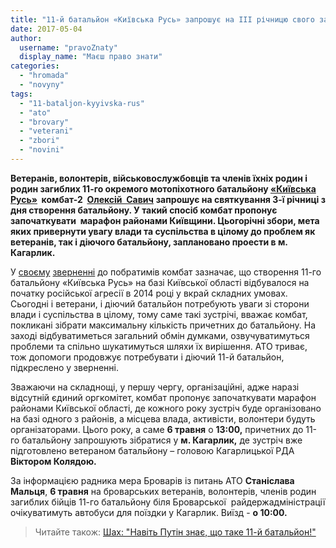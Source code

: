 ```yaml
---
title: "11-й батальйон «Київська Русь» запрошує на ІІІ річницю свого заснування"
date: 2017-05-04
author: 
  username: "pravoZnaty"
  display_name: "Маєш право знати"
categories: 
  - "hromada"
  - "novyny"
tags: 
  - "11-bataljon-kyyivska-rus"
  - "ato"
  - "brovary"
  - "veterani"
  - "zbori"
  - "novini"
---
```


**Ветеранів, волонтерів, військовослужбовців та членів їхніх родин і родин загиблих 11-го окремого мотопіхотного батальйону [«Київська Русь»](http://uk.wikipedia.org/wiki/11-%D0%B9_%D0%BE%D0%BA%D1%80%D0%B5%D0%BC%D0%B8%D0%B9_%D0%BC%D0%BE%D1%82%D0%BE%D0%BF%D1%96%D1%85%D0%BE%D1%82%D0%BD%D0%B8%D0%B9_%D0%B1%D0%B0%D1%82%D0%B0%D0%BB%D1%8C%D0%B9%D0%BE%D0%BD_\(%D0%A3%D0%BA%D1%80%D0%B0%D1%97%D0%BD%D0%B0\))  комбат-2  [Олексій  Савич](http://uk.wikipedia.org/wiki/%D0%A1%D0%B0%D0%B2%D0%B8%D1%87_%D0%9E%D0%BB%D0%B5%D0%BA%D1%81%D1%96%D0%B9_%D0%9E%D0%BB%D0%B5%D0%BA%D1%81%D1%96%D0%B9%D0%BE%D0%B2%D0%B8%D1%87)** **запрошує на святкування 3-ї річниці з дня створення батальйону. У такий спосіб комбат пропонує започаткувати  марафон районами Київщини. Цьогорічні збори, мета яких привернути увагу влади та суспільства в цілому до проблем як ветеранів, так і діючого батальйону, заплановано проести в м. Кагарлик.**

У [своєму](http://1drv.ms/i/s!AvmWrUUCIfRMgRqMtaMHxcQ1stt5) [зверненні](http://1drv.ms/i/s!AvmWrUUCIfRMgRuvurr7wgGKgsII) до побратимів комбат зазначає, що створення 11-го батальйону «Київська Русь» на базі Київської області відбувалося на початку російської агресії в 2014 році у вкрай складних умовах. Сьогодні і ветерани, і діючий батальйон потребують уваги зі сторони влади і суспільства в цілому, тому саме такі зустрічі, вважає комбат, покликані зібрати максимальну кількість причетних до батальйону. На заході відбуватиметься загальний обмін думками, озвучуватимуться проблеми та спільно шукатимуться шляхи їх вирішення. АТО триває, тож допомоги продовжує потребувати і діючий 11-й батальйон, підкреслено у зверненні.

Зважаючи на складнощі, у першу чергу, організаційні, адже наразі відсутній єдиний оргкомітет, комбат пропонує започаткувати марафон районами Київської області, де кожного року зустріч буде організовано на базі одного з районів, а місцева влада, активісти, волонтери будуть організаторами. Цього року, а саме **6 травня** о **13:00,** причетних до 11-го батальйону запрошують зібратися у **м. Кагарлик,** де зустріч вже підготовлено ветераном батальйону – головою Кагарлицької РДА **Віктором Колядою.**

За інформацією радника мера Броварів із питань АТО **Станіслава Мальця**, **6 травня** на броварських ветеранів, волонтерів, членів родин загиблих бійців 11-го батальйону біля Броварської  райдержадміністрації очікуватимуть автобуси для поїздки у Кагарлик. Виїзд - **о 10:00.**

> Читайте також: [Шах: "Навіть Путін знає, що таке 11-й батальйон!"](https://mpz.brovary.org/shah-navit-putin-znaye-shho-take-11-j-bataljon-foto/)
